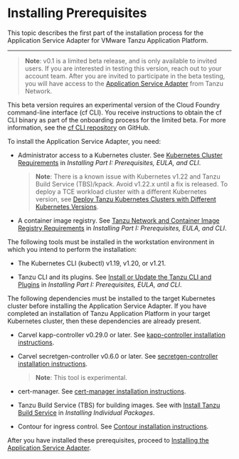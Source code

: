 # Installing Prerequisites

This topic describes the first part of the installation process for the Application Service Adapter for VMware Tanzu Application Platform.

----

> **Note**: v0.1 is a limited beta release, and is only available to invited users. If you are interested in testing this version, reach out to your account team. After you are invited to participate in the beta testing, you will have access to the [Application Service Adapter](https://network.tanzu.vmware.com/products/app-service-adapter/) from Tanzu Network.

This beta version requires an experimental version of the Cloud Foundry command-line interface (cf CLI). You receive instructions to obtain the cf CLI binary as part of the onboarding process for the limited beta.
For more information, see the [cf CLI repository](https://github.com/cloudfoundry/cli) on GitHub.

To install the Application Service Adapter, you need:

* Administrator access to a Kubernetes cluster. See [Kubernetes Cluster Requirements](https://docs.vmware.com/en/VMware-Tanzu-Application-Platform/0.3/tap-0-3/GUID-install-general.html#kubernetes-cluster-requirements-2) in _Installing Part I: Prerequisites, EULA, and CLI_.
   > **Note**: There is a known issue with Kubernetes v1.22 and Tanzu Build Service (TBS)/kpack. Avoid v1.22.x until a fix is released. To deploy a TCE workload cluster with a different Kubernetes version, see [Deploy Tanzu Kubernetes Clusters with Different Kubernetes Versions](https://docs.vmware.com/en/VMware-Tanzu-Kubernetes-Grid/1.3/vmware-tanzu-kubernetes-grid-13/GUID-tanzu-k8s-clusters-k8s-versions.html).

* A container image registry. See [Tanzu Network and Container Image Registry Requirements](https://docs.vmware.com/en/VMware-Tanzu-Application-Platform/0.3/tap-0-3/GUID-install-general.html#tanzu-network-and-container-image-registry-requirements-1) in _Installing Part I: Prerequisites, EULA, and CLI_.

The following tools must be installed in the workstation environment in which you intend to perform the installation:

* The Kubernetes CLI (kubectl) v1.19, v1.20, or v1.21.

* Tanzu CLI and its plugins. See [Install or Update the Tanzu CLI and Plugins](https://docs.vmware.com/en/VMware-Tanzu-Application-Platform/0.3/tap-0-3/GUID-install-general.html#install-or-update-the-tanzu-cli-and-plugins-5) in _Installing Part I: Prerequisites, EULA, and CLI_.

The following dependencies must be installed to the target Kubernetes cluster before installing the Application Service Adapter. If you have completed an installation of Tanzu Application Platform in your target Kubernetes cluster, then these dependencies are already present.

* Carvel kapp-controller v0.29.0 or later. See [kapp-controller installation instructions](https://carvel.dev/kapp-controller/docs/latest/install/).

* Carvel secretgen-controller v0.6.0 or later. See [secretgen-controller installation instructions](https://github.com/vmware-tanzu/carvel-secretgen-controller/blob/develop/docs/install.md).
   > **Note**: This tool is experimental.

* cert-manager. See [cert-manager installation instructions](https://cert-manager.io/docs/installation/).

* Tanzu Build Service (TBS) for building images. See with [Install Tanzu Build Service](https://docs.vmware.com/en/VMware-Tanzu-Application-Platform/0.3/tap-0-3/GUID-install-components.html#install-tbs) in _Installing Individual Packages_.

* Contour for ingress control. See [Contour installation instructions](https://projectcontour.io/getting-started/).

After you have installed these prerequisites, proceed to [Installing the Application Service Adapter](install.md).
